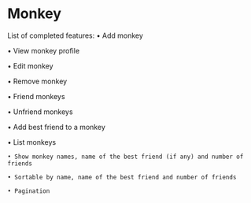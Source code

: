 # Monkey

List of completed features:
• Add monkey

• View monkey profile

• Edit monkey

• Remove monkey

• Friend monkeys

• Unfriend monkeys

• Add best friend to a monkey

• List monkeys

	• Show monkey names, name of the best friend (if any) and number of friends

	• Sortable by name, name of the best friend and number of friends

	• Pagination
